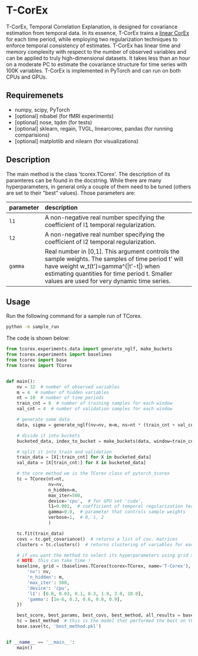 # T-CorEx

T-CorEx, Temporal Correlation Explanation, is designed for covariance estimation from temporal data.
In its essence, T-CorEx trains a [linear CorEx](https://arxiv.org/abs/1706.03353) for each time period,
while employing two regularization techniques to enforce temporal consistency of estimates.
T-CorEx has linear time and memory complexity with respect to the number of observed variables and can be applied to
truly high-dimensional datasets. It takes less than an hour on a moderate PC to estimate the covariance structure
for time series with 100K variables. T-CorEx is implemented in PyTorch and can run on both CPUs and GPUs.

## Requiremenets
* numpy, scipy, PyTorch
* [optional] nibabel (for fMRI experiments)
* [optional] nose, tqdm (for tests)
* [optional] sklearn, regain, TVGL, linearcorex, pandas (for running comparisions)
* [optional] matplotlib and nilearn (for visualizations)

## Description

The main method is the class 'tcorex.TCorex'. The description of its paramteres can be found in the docstring.
While there are many hyperparameters, in general only a couple of them need to be tuned (others are set to their "best" values).
Those parameters are:

| parameter | description |  
|:---------|:---|  
| `l1` | A non-negative real number specifying the coefficient of l1 temporal regularization.|  
| `l2` | A non-negative real number specifying the coefficient of l2 temporal regularization.|  
| `gamma` | Real number in [0,1]. This argument controls the sample weights. The samples of time period t' will have weight w_t(t')=gamma^(\|t'-t\|) when estimating quantities for time period t. Smaller values are used for very dynamic time series.|  


## Usage

Run the following command for a sample run of TCorex. 
```bash
python -m sample_run
```

The code is shown below:
``` python 
from tcorex.experiments.data import generate_nglf, make_buckets
from tcorex.experiments import baselines
from tcorex import base
from tcorex import TCorex


def main():
    nv = 32  # number of observed variables
    m = 4  # number of hidden variables
    nt = 10  # number of time periods
    train_cnt = 8  # number of training samples for each window
    val_cnt = 4  # number of validation samples for each window

    # generate some data
    data, sigma = generate_nglf(nv=nv, m=m, ns=nt * (train_cnt + val_cnt))

    # divide it into buckets
    bucketed_data, index_to_bucket = make_buckets(data, window=train_cnt + val_cnt, stride='full')

    # split it into train and validation
    train_data = [X[:train_cnt] for X in bucketed_data]
    val_data = [X[train_cnt:] for X in bucketed_data]

    # the core method we is the TCorex class of pytorch_tcorex
    tc = TCorex(nt=nt,
                nv=nv,
                n_hidden=m,
                max_iter=500,
                device='cpu',  # for GPU set 'cuda',
                l1=0.001,  # coefficient of temporal regularization term
                gamma=0.8,  # parameter that controls sample weights
                verbose=1,  # 0, 1, 2
                )

    tc.fit(train_data)
    covs = tc.get_covariance()  # returns a list of cov. matrices
    clusters = tc.clusters()  # returns clustering of variables for each time step

    # if you want the method to select its hyperparameters using grid search
    # NOTE: this can take time !
    baseline, grid = (baselines.TCorex(tcorex=TCorex, name='T-Corex'), {
        'nv': nv,
        'n_hidden': m,
        'max_iter': 500,
        'device': 'cpu',
        'l1': [0.0, 0.03, 0.1, 0.3, 1.0, 3.0, 10.0],
        'gamma': [1e-6, 0.3, 0.6, 0.8, 0.9],
    })

    best_score, best_params, best_covs, best_method, all_results = baseline.select(train_data, val_data, grid)
    tc = best_method  # this is the model that performed the best on the validation data, you can use it as above
    base.save(tc, 'best_method.pkl')


if __name__ == '__main__':
    main()
```
